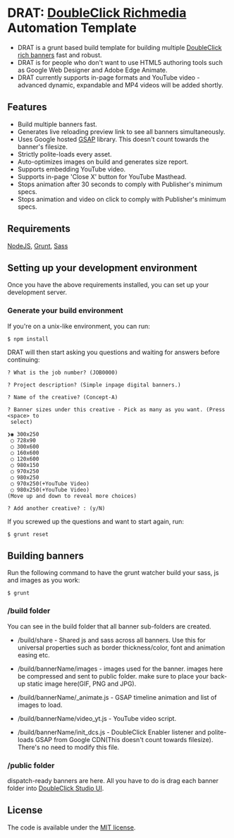 DRAT: [DoubleClick Richmedia](https://www.google.com/doubleclick/studio/) Automation Template
=======================


* DRAT is a grunt based build template for building multiple [DoubleClick rich banners](https://www.google.com/doubleclick/studio/) fast and robust.
* DRAT is for people who don't want to use HTML5 authoring tools such as Google Web Designer and Adobe Edge Animate.
* DRAT currently supports in-page formats and YouTube video - advanced dynamic, expandable and MP4 videos will be added shortly.

Features
------------

* Build multiple banners fast.
* Generates live reloading preview link to see all banners simultaneously.
* Uses Google hosted [GSAP](http://greensock.com/gsap) library. This doesn't count towards the banner's filesize.
* Strictly polite-loads every asset.
* Auto-optimizes images on build and generates size report.
* Supports embedding YouTube video.
* Supports in-page 'Close X' button for YouTube Masthead.
* Stops animation after 30 seconds to comply with Publisher's minimum specs.
* Stops animation and video on click to comply with Publisher's minimum specs.

Requirements
------------

[NodeJS](https://nodejs.org/), [Grunt](http://gruntjs.com/), [Sass](http://sass-lang.com/install)

Setting up your development environment
---------------------------------------

Once you have the above requirements installed, you can set up your development server.

### Generate your build environment

If you're on a unix-like environment, you can run:

```
$ npm install
```

DRAT will then start asking you questions and waiting for answers before continuing:

```
? What is the job number? (JOB0000)

? Project description? (Simple inpage digital banners.)

? Name of the creative? (Concept-A)

? Banner sizes under this creative - Pick as many as you want. (Press <space> to
 select)

❯◉ 300x250
 ◯ 728x90
 ◯ 300x600
 ◯ 160x600
 ◯ 120x600
 ◯ 980x150
 ◯ 970x250
 ◯ 980x250
 ◯ 970x250(+YouTube Video)
 ◯ 980x250(+YouTube Video)
(Move up and down to reveal more choices)

? Add another creative? : (y/N)

```

If you screwed up the questions and want to start again, run:
```
$ grunt reset
```

Building banners
---------------------------------------

Run the following command to have the grunt watcher build your sass, js and images as you work:

```
$ grunt
```

### /build folder

You can see in the build folder that all banner sub-folders are created.

* /build/share - Shared js and sass across all banners. Use this for universal properties such as border thickness/color, font and animation easing etc.

* /build/bannerName/images - images used for the banner. images here be compressed and sent to public folder. make sure to place your back-up static image here(GIF, PNG and JPG).

* /build/bannerName/_animate.js - GSAP timeline animation and list of images to load.

* /build/bannerName/video_yt.js - YouTube video script.

* /build/bannerName/init_dcs.js - DoubleClick Enabler listener and polite-loads GSAP from Google CDN(This doesn't count towards filesize). There's no need to modify this file.

### /public folder

dispatch-ready banners are here. All you have to do is drag each banner folder into [DoubleClick Studio UI](https://www.google.com/doubleclick/studio/).

License
---------------------------------------

The code is available under the [MIT license](LICENSE.md).

